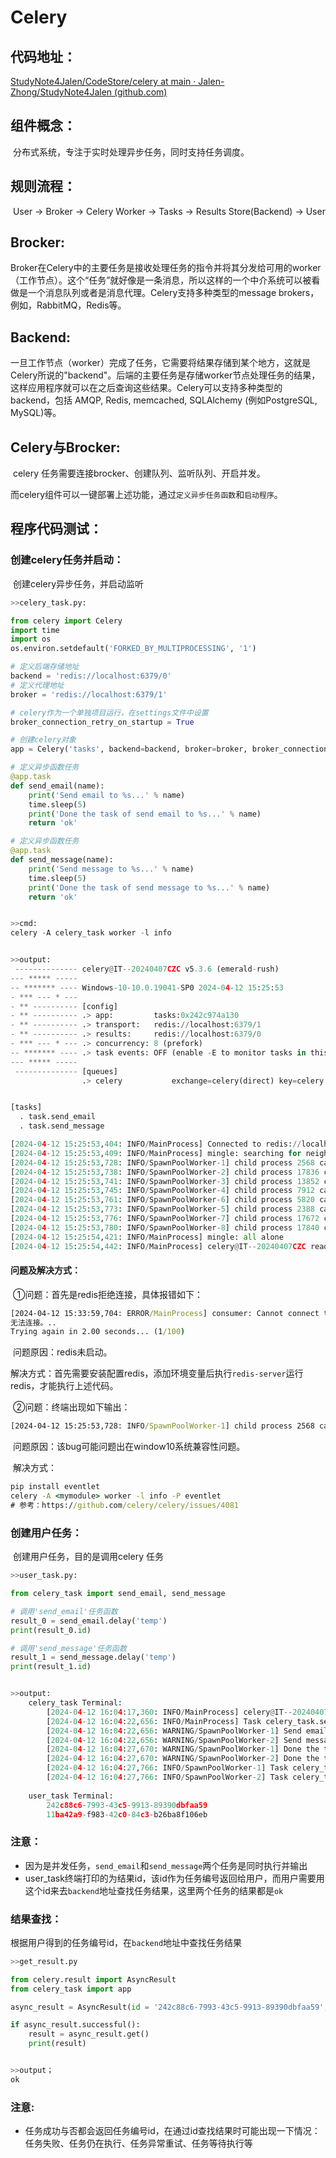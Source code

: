 # Celery

## 代码地址：

[StudyNote4Jalen/CodeStore/celery at main · Jalen-Zhong/StudyNote4Jalen (github.com)](https://github.com/Jalen-Zhong/StudyNote4Jalen/tree/main/CodeStore/celery)

## 组件概念：

​	分布式系统，专注于实时处理异步任务，同时支持任务调度。

## 规则流程：

​	User → Broker → Celery Worker → Tasks → Results Store(Backend) → User

## Brocker:

​	Broker在Celery中的主要任务是接收处理任务的指令并将其分发给可用的worker（工作节点）。这个“任务”就好像是一条消息，所以这样的一个中介系统可以被看做是一个消息队列或者是消息代理。Celery支持多种类型的message brokers，例如，RabbitMQ，Redis等。

## Backend:

​	一旦工作节点（worker）完成了任务，它需要将结果存储到某个地方，这就是Celery所说的"backend"。后端的主要任务是存储worker节点处理任务的结果，这样应用程序就可以在之后查询这些结果。Celery可以支持多种类型的backend，包括 AMQP, Redis, memcached, SQLAlchemy (例如PostgreSQL, MySQL)等。

## Celery与Brocker:

​	celery 任务需要连接brocker、创建队列、监听队列、开启并发。

​	而celery组件可以一键部署上述功能，通过`定义异步任务函数`和`启动程序`。

## 程序代码测试：

### 	创建celery任务并启动：

​		创建celery异步任务，并启动监听

```python
>>celery_task.py:

from celery import Celery
import time
import os
os.environ.setdefault('FORKED_BY_MULTIPROCESSING', '1')

# 定义后端存储地址
backend = 'redis://localhost:6379/0'
# 定义代理地址
broker = 'redis://localhost:6379/1'

# celery作为一个单独项目运行，在settings文件中设置
broker_connection_retry_on_startup = True

# 创建celery对象
app = Celery('tasks', backend=backend, broker=broker, broker_connection_retry_on_startup = True)

# 定义异步函数任务
@app.task
def send_email(name):
    print('Send email to %s...' % name)
    time.sleep(5)
    print('Done the task of send email to %s...' % name)
    return 'ok'

# 定义异步函数任务
@app.task
def send_message(name):
    print('Send message to %s...' % name)
    time.sleep(5)
    print('Done the task of send message to %s...' % name)
    return 'ok'


>>cmd:
celery -A celery_task worker -l info


>>output:
 -------------- celery@IT--20240407CZC v5.3.6 (emerald-rush)
--- ***** -----
-- ******* ---- Windows-10-10.0.19041-SP0 2024-04-12 15:25:53
- *** --- * ---
- ** ---------- [config]
- ** ---------- .> app:         tasks:0x242c974a130
- ** ---------- .> transport:   redis://localhost:6379/1
- ** ---------- .> results:     redis://localhost:6379/0
- *** --- * --- .> concurrency: 8 (prefork)
-- ******* ---- .> task events: OFF (enable -E to monitor tasks in this worker)
--- ***** -----
 -------------- [queues]
                .> celery           exchange=celery(direct) key=celery


[tasks]
  . task.send_email
  . task.send_message

[2024-04-12 15:25:53,404: INFO/MainProcess] Connected to redis://localhost:6379/1
[2024-04-12 15:25:53,409: INFO/MainProcess] mingle: searching for neighbors
[2024-04-12 15:25:53,728: INFO/SpawnPoolWorker-1] child process 2568 calling self.run()
[2024-04-12 15:25:53,738: INFO/SpawnPoolWorker-2] child process 17836 calling self.run()
[2024-04-12 15:25:53,741: INFO/SpawnPoolWorker-3] child process 13852 calling self.run()
[2024-04-12 15:25:53,745: INFO/SpawnPoolWorker-4] child process 7912 calling self.run()
[2024-04-12 15:25:53,761: INFO/SpawnPoolWorker-6] child process 5820 calling self.run()
[2024-04-12 15:25:53,773: INFO/SpawnPoolWorker-5] child process 2388 calling self.run()
[2024-04-12 15:25:53,776: INFO/SpawnPoolWorker-7] child process 17672 calling self.run()
[2024-04-12 15:25:53,780: INFO/SpawnPoolWorker-8] child process 17840 calling self.run()
[2024-04-12 15:25:54,421: INFO/MainProcess] mingle: all alone
[2024-04-12 15:25:54,442: INFO/MainProcess] celery@IT--20240407CZC ready.
```

#### 	问题及解决方式：	

​	①问题：首先是redis拒绝连接，具体报错如下：

```cmd
[2024-04-12 15:33:59,704: ERROR/MainProcess] consumer: Cannot connect to redis://localhost:6379/1: Error 10061 connecting to localhost:6379. 由于目标计算机积极拒绝，
无法连接。..
Trying again in 2.00 seconds... (1/100)
```

​	问题原因：redis未启动。

​	解决方式：首先需要安装配置redis，添加环境变量后执行`redis-server`运行redis，才能执行上述代码。

​	②问题：终端出现如下输出：

```cmd
[2024-04-12 15:25:53,728: INFO/SpawnPoolWorker-1] child process 2568 calling self.run()
```

​	问题原因：该bug可能问题出在window10系统兼容性问题。

​	解决方式：

```cmd
pip install eventlet
celery -A <mymodule> worker -l info -P eventlet
# 参考：https://github.com/celery/celery/issues/4081
```

### 创建用户任务：

​	创建用户任务，目的是调用celery 任务

```python
>>user_task.py:

from celery_task import send_email, send_message

# 调用'send_email'任务函数
result_0 = send_email.delay('temp')
print(result_0.id)

# 调用'send_message'任务函数
result_1 = send_message.delay('temp')
print(result_1.id)


>>output:
    celery_task Terminal:
        [2024-04-12 16:04:17,360: INFO/MainProcess] celery@IT--20240407CZC ready.
        [2024-04-12 16:04:22,656: INFO/MainProcess] Task celery_task.send_email[7e3a25e4-71e1-4b90-903a-		cf06ec62f29c] received
        [2024-04-12 16:04:22,656: WARNING/SpawnPoolWorker-1] Send email to temp...[2024-04-12 16:04:22,656: INFO/MainProcess] Task celery_task.send_message[590cb218-3bcf-4065-93f1-bee334173318] received
        [2024-04-12 16:04:22,656: WARNING/SpawnPoolWorker-2] Send message to temp...
        [2024-04-12 16:04:27,670: WARNING/SpawnPoolWorker-1] Done the task of send email to temp...
        [2024-04-12 16:04:27,670: WARNING/SpawnPoolWorker-2] Done the task of send message to temp...
        [2024-04-12 16:04:27,766: INFO/SpawnPoolWorker-1] Task celery_task.send_email[7e3a25e4-71e1-4b90-903a-cf06ec62f29c] succeeded in 5.125s: 'ok'
        [2024-04-12 16:04:27,766: INFO/SpawnPoolWorker-2] Task celery_task.send_message[590cb218-3bcf-4065-93f1-bee334173318] succeeded in 5.125s: 'ok'
        
    user_task Terminal:
        242c88c6-7993-43c5-9913-89390dbfaa59
        11ba42a9-f983-42c0-84c3-b26ba8f106eb
```

### 	注意：

- 因为是并发任务，`send_email`和`send_message`两个任务是同时执行并输出
- user_task终端打印的为结果id，该id作为任务编号返回给用户，而用户需要用这个id来去`backend`地址查找任务结果，这里两个任务的结果都是`ok`

### 结果查找：

​	根据用户得到的任务编号id，在`backend`地址中查找任务结果

```python
>>get_result.py

from celery.result import AsyncResult
from celery_task import app

async_result = AsyncResult(id = '242c88c6-7993-43c5-9913-89390dbfaa59', app=app)

if async_result.successful():
    result = async_result.get()
    print(result)


>>output；
ok
```

### 	注意:

- 任务成功与否都会返回任务编号id，在通过id查找结果时可能出现一下情况：任务失败、任务仍在执行、任务异常重试、任务等待执行等